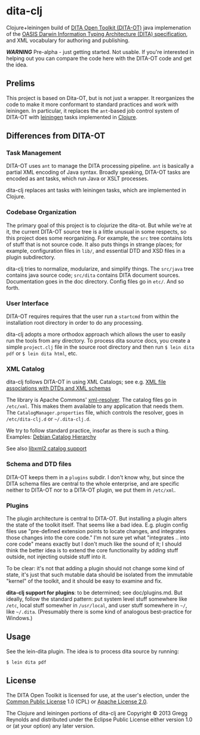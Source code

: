 # dita-clj

Clojure+leiningen build of
[DITA Open Toolkit (DITA-OT)](https://github.com/dita-ot/dita-ot) java
implemenation of the
[OASIS Darwin Information Typing Architecture (DITA) specification](http://dita.xml.org/),
and XML vocabulary for authoring and publishing.

_**WARNING**_ Pre-alpha - just getting started.  Not usable.  If
you're interested in helping out you can compare the code here with
the DITA-OT code and get the idea.

## Prelims

This project is based on Dita-OT, but is not just a wrapper.  It
reorganizes the code to make it more conformant to standard practices
and work with leiningen.  In particular, it replaces the `ant`-based
job control system of DITA-OT with [leiningen](http://leiningen.org/)
tasks implemented in [Clojure](http://clojure.org/).

## Differences from DITA-OT

### Task Management

DITA-OT uses `ant` to manage the DITA processing pipeline.  `ant` is
basically a partial XML encoding of Java syntax.  Broadly speaking,
DITA-OT tasks are encoded as ant tasks, which run Java or XSLT
processes.

dita-clj replaces ant tasks with leiningen tasks, which are
implemented in Clojure.

### Codebase Organization

The primary goal of this project is to clojurize the dita-ot.  But
while we're at it, the current DITA-OT source tree is a little unusual
in some respects, so this project does some reorganizing.  For
example, the `src` tree contains lots of stuff that is not source
code.  It also puts things in strange places; for example,
configuration files in `lib/`, and essential DTD and XSD files in a
plugin subdirectory.

dita-clj tries to normalize, modularize, and simplify things.  The
`src/java` tree contains java source code; `src/dita` contains DITA
document sources.  Documentation goes in the doc directory.  Config
files go in `etc/`.  And so forth.

### User Interface

DITA-OT requires requires that the user run a `startcmd` from within
the installation root directory in order to do any processing.

dita-clj adopts a more orthodox approach which allows the user to easily  run
the tools from any directory.  To process dita source docs, you create
a simple `project.clj` file in the source root directory and then run
`$ lein dita pdf` or `$ lein dita html`, etc.

### XML Catalog

dita-clj follows DITA-OT in using XML Catalogs; see
e.g. [XML file associations with DTDs and XML schemas](http://help.eclipse.org/juno/index.jsp?topic=%2Forg.eclipse.wst.xmleditor.doc.user%2Ftopics%2Fcxmlcat.html)

The library is Apache Commons'
[xml-resolver](http://xerces.apache.org/xml-commons/components/resolver/index.html).
The catalog files go in `/etc/xml`.  This makes them available to any
application that needs them.  The `CatalogManager.properties` file,
which controls the resolver, goes in `/etc/dita-clj.d` or `~/.dita-clj.d`.

We try to follow standard practice, insofar as there is such a thing.
Examples:
[Debian Catalog Hierarchy](http://debian-xml-sgml.alioth.debian.org/xml-policy/xml-catalog-hierarchy.html)

See also [libxml2 catalog support](http://xmlsoft.org/catalog.html)

### Schema and DTD files

DITA-OT keeps them in a `plugins` subdir.  I don't know why, but since
the DITA schema files are central to the whole enterprise, and are
specific neither to DITA-OT nor to a DITA-OT plugin, we put them in
`/etc/xml`.

### Plugins

The plugin architecture is central to DITA-OT.  But installing a
plugin alters the state of the toolkit itself.  That seems like a bad
idea.  E.g. plugin config files use "pre-defined extension points to
locate changes, and integrates those changes into the core code."  I'm
not sure yet what "integrates .. into core code" means exactly but I
don't much like the sound of it; I should think the better idea is to
extend the core functionality by adding stuff outside, not injecting
outside stuff into it.

To be clear: it's not that adding a plugin should not change some kind
of state, it's just that such mutable data should be isolated from the
immutable "kernel" of the toolkit, and it should be easy to examine
and fix.

**dita-clj support for plugins**: to be determined; see
doc/plugins.md.  But ideally, follow the standard pattern: put system
level stuff somewhere like `/etc`, local stuff somewher in
`/usr/local`, and user stuff somewhere in `~/`, like `~/.dita`.
(Presumably there is some kind of analogous best-practice for
Windows.)

## Usage

See the lein-dita plugin.  The idea is to process dita source by
running:

    $ lein dita pdf

## License

The DITA Open Toolkit is licensed for use, at the user's election,
under the
[Common Public License](http://www.opensource.org/licenses/cpl1.0.php)
1.0 (CPL) or
[Apache License 2.0](http://www.apache.org/licenses/LICENSE-2.0).

The Clojure and leiningen portions of dita-clj are Copyright © 2013
Gregg Reynolds and distributed under the Eclipse Public License either
version 1.0 or (at your option) any later version.

